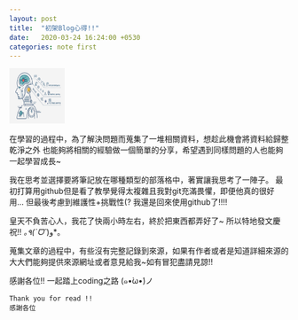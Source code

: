 ```yaml
---
layout: post
title:  "初架Blog心得!!"
date:   2020-03-24 16:24:00 +0530
categories: note first
---
```


<img src="picture/Thumbnail.png" width="100" height="100" alt="AltText"/>

在學習的過程中，為了解決問題而蒐集了一堆相關資料，想趁此機會將資料給歸整乾淨之外
也能夠將相關的經驗做一個簡單的分享，希望遇到同樣問題的人也能夠一起學習成長~

我在思考並選擇要將筆記放在哪種類型的部落格中，著實讓我思考了一陣子。
最初打算用github但是看了教學覺得太複雜且我對git充滿畏懼，即便他真的很好用…
但最後考慮到維護性+挑戰性(? 我還是回來使用github了!!!!

皇天不負苦心人，我花了快兩小時左右，終於把東西都弄好了~
所以特地發文慶祝!! *｡٩(ˊᗜˋ*)و*｡


蒐集文章的過程中，有些沒有完整記錄到來源，如果有作者或者是知道詳細來源的大大們能夠提供來源網址或者意見給我~如有冒犯盡請見諒!!


感謝各位!! 一起踏上coding之路 (๑•̀ω•́)ノ


```
Thank you for read !!
感謝各位
```

